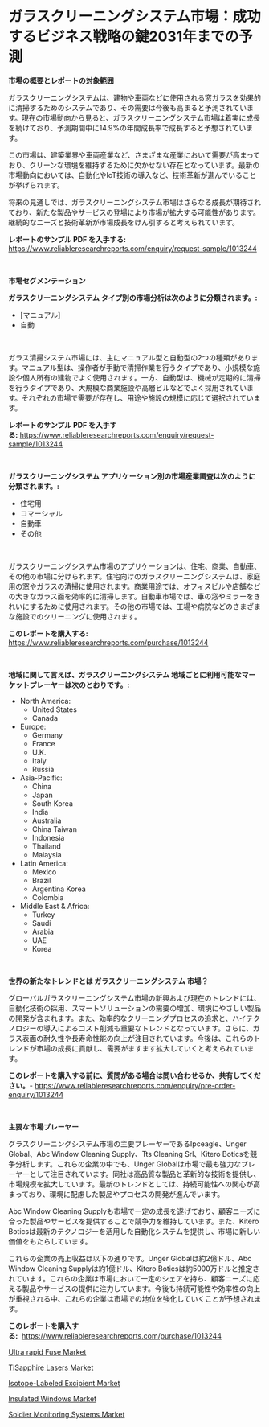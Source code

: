 <p><h1>ガラスクリーニングシステム市場：成功するビジネス戦略の鍵2031年までの予測</h1></p><p><strong>市場の概要とレポートの対象範囲</strong></p>
<p><p>ガラスクリーニングシステムは、建物や車両などに使用される窓ガラスを効果的に清掃するためのシステムであり、その需要は今後も高まると予測されています。現在の市場動向から見ると、ガラスクリーニングシステム市場は着実に成長を続けており、予測期間中に14.9%の年間成長率で成長すると予想されています。</p><p>この市場は、建築業界や車両産業など、さまざまな産業において需要が高まっており、クリーンな環境を維持するために欠かせない存在となっています。最新の市場動向においては、自動化やIoT技術の導入など、技術革新が進んでいることが挙げられます。</p><p>将来の見通しでは、ガラスクリーニングシステム市場はさらなる成長が期待されており、新たな製品やサービスの登場により市場が拡大する可能性があります。継続的なニーズと技術革新が市場成長をけん引すると考えられています。</p></p>
<p><strong>レポートのサンプル PDF を入手する:</strong> <a href="https://www.reliableresearchreports.com/enquiry/request-sample/1013244">https://www.reliableresearchreports.com/enquiry/request-sample/1013244</a></p>
<p>&nbsp;</p>
<p><strong>市場セグメンテーション</strong></p>
<p><strong>ガラスクリーニングシステム タイプ別の市場分析は次のように分類されます。:</strong></p>
<p><ul><li>[マニュアル]</li><li>自動</li></ul></p>
<p>&nbsp;</p>
<p><p>ガラス清掃システム市場には、主にマニュアル型と自動型の2つの種類があります。マニュアル型は、操作者が手動で清掃作業を行うタイプであり、小規模な施設や個人所有の建物でよく使用されます。一方、自動型は、機械が定期的に清掃を行うタイプであり、大規模な商業施設や高層ビルなどでよく採用されています。それぞれの市場で需要が存在し、用途や施設の規模に応じて選択されています。</p></p>
<p><strong>レポートのサンプル PDF を入手する:</strong>&nbsp;<a href="https://www.reliableresearchreports.com/enquiry/request-sample/1013244">https://www.reliableresearchreports.com/enquiry/request-sample/1013244</a></p>
<p>&nbsp;</p>
<p><strong> ガラスクリーニングシステム アプリケーション別の市場産業調査は次のように分類されます。:</strong></p>
<p><ul><li>住宅用</li><li>コマーシャル</li><li>自動車</li><li>その他</li></ul></p>
<p>&nbsp;</p>
<p><p>ガラスクリーニングシステム市場のアプリケーションは、住宅、商業、自動車、その他の市場に分けられます。住宅向けのガラスクリーニングシステムは、家庭用の窓やガラスの清掃に使用されます。商業用途では、オフィスビルや店舗などの大きなガラス面を効率的に清掃します。自動車市場では、車の窓やミラーをきれいにするために使用されます。その他の市場では、工場や病院などのさまざまな施設でのクリーニングに使用されます。</p></p>
<p><strong>このレポートを購入する:</strong>&nbsp; <a href="https://www.reliableresearchreports.com/purchase/1013244">https://www.reliableresearchreports.com/purchase/1013244</a></p>
<p>&nbsp;</p>
<p><strong>地域に関して言えば、ガラスクリーニングシステム 地域ごとに利用可能なマーケットプレーヤーは次のとおりです。:</strong></p>
<p><ul>
    <li>
        North America:
        <ul>
            <li>United States</li>
            <li>Canada</li>
        </ul>
    </li>
    <li>
        Europe:
        <ul>
            <li>Germany</li>
            <li>France</li>
            <li>U.K.</li>
            <li>Italy</li>
            <li>Russia</li>
        </ul>
    </li>
    <li>
        Asia-Pacific:
        <ul>
            <li>China</li>
            <li>Japan</li>
            <li>South Korea</li>
            <li>India</li>
            <li>Australia</li>
            <li>China Taiwan</li>
            <li>Indonesia</li>
            <li>Thailand</li>
            <li>Malaysia</li>
        </ul>
    </li>
    <li>
        Latin America:
        <ul>
            <li>Mexico</li>
            <li>Brazil</li>
            <li>Argentina Korea</li>
            <li>Colombia</li>
        </ul>
    </li>
    <li>
        Middle East & Africa:
        <ul>
            <li>Turkey</li>
            <li>Saudi</li>
            <li>Arabia</li>
            <li>UAE</li>
            <li>Korea</li>
        </ul>
    </li>
    </ul></p>
<p>&nbsp;</p>
<p><strong>世界の新たなトレンドとは ガラスクリーニングシステム 市場？</strong></p>
<p><p>グローバルガラスクリーニングシステム市場の新興および現在のトレンドには、自動化技術の採用、スマートソリューションの需要の増加、環境にやさしい製品の開発が含まれます。また、効率的なクリーニングプロセスの追求と、ハイテクノロジーの導入によるコスト削減も重要なトレンドとなっています。さらに、ガラス表面の耐久性や長寿命性能の向上が注目されています。今後は、これらのトレンドが市場の成長に貢献し、需要がますます拡大していくと考えられています。</p></p>
<p><strong>このレポートを購入する前に、質問がある場合は問い合わせるか、共有してください。</strong>- <a href="https://www.reliableresearchreports.com/enquiry/pre-order-enquiry/1013244">https://www.reliableresearchreports.com/enquiry/pre-order-enquiry/1013244</a></p>
<p>&nbsp;</p>
<p><strong>主要な市場プレーヤー</strong></p>
<p><p>グラスクリーニングシステム市場の主要プレーヤーであるIpceagle、Unger Global、Abc Window Cleaning Supply、Tts Cleaning Srl、Kitero Boticsを競争分析します。これらの企業の中でも、Unger Globalは市場で最も強力なプレーヤーとして注目されています。同社は高品質な製品と革新的な技術を提供し、市場規模を拡大しています。最新のトレンドとしては、持続可能性への関心が高まっており、環境に配慮した製品やプロセスの開発が進んでいます。</p><p>Abc Window Cleaning Supplyも市場で一定の成長を遂げており、顧客ニーズに合った製品やサービスを提供することで競争力を維持しています。また、Kitero Boticsは最新のテクノロジーを活用した自動化システムを提供し、市場に新しい価値をもたらしています。</p><p>これらの企業の売上収益は以下の通りです。Unger Globalは約2億ドル、Abc Window Cleaning Supplyは約1億ドル、Kitero Boticsは約5000万ドルと推定されています。これらの企業は市場において一定のシェアを持ち、顧客ニーズに応える製品やサービスの提供に注力しています。今後も持続可能性や効率性の向上が重視される中、これらの企業は市場での地位を強化していくことが予想されます。</p></p>
<p><strong>このレポートを購入する:</strong>&nbsp;&nbsp;<a href="https://www.reliableresearchreports.com/purchase/1013244">https://www.reliableresearchreports.com/purchase/1013244</a></p>
<p><p><a href="https://view.publitas.com/reportprime-1/ultra-rapid-fuse-market-size-growing-and-forecasted-for-period-from-2024-2031-and-provides-complete-market-analysis-of-this-market/">Ultra rapid Fuse Market</a></p><p><a href="https://view.publitas.com/reportprime-1/tisapphire-lasers-market-size-growing-and-forecasted-for-period-from-2024-2031-and-provides-complete-market-analysis-of-this-market/">TiSapphire Lasers Market</a></p><p><a href="https://shimmer-gardenia-37a.notion.site/Isotope-Labeled-Excipient-Market-Offer-Valuable-Insights-into-Market-Size-Market-Share-Market-Tren-a28915a7c7be4068a077cae62cd8b333">Isotope-Labeled Excipient Market</a></p><p><a href="https://github.com/vimar16th/Market-Research-Report-List-3/blob/main/insulated-windows-market.md">Insulated Windows Market</a></p><p><a href="https://issuu.com/reportprime-2/docs/soldier-monitoring-systems-market-size-2030.pptx">Soldier Monitoring Systems Market</a></p></p>